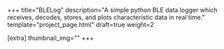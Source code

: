 +++
title="BLELog"
description="A simple python BLE data logger which receives, decodes, stores, and plots characteristic data in real time."
template="project_page.html"
draft=true
weight=2

[extra]
thumbnail_img=""
+++
